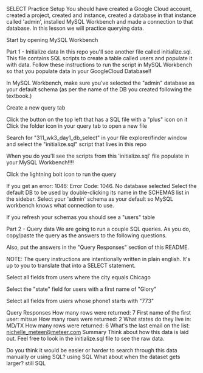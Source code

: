 SELECT Practice
Setup
You should have created a Google Cloud account, created a project, created and instance, created a database in that instance called 'admin', installed MySQL Workbench and made a connection to that database. In this lesson we will practice querying data.

Start by opening MySQL Workbench

Part 1 - Initialize data
In this repo you'll see another file called initialize.sql. This file contains SQL scripts to create a table called users and populate it with data. Follow these instructions to run the script in MySQL Workbench so that you populate data in your GoogleCloud Database!!

In MySQL Workbench, make sure you've selected the "admin" database as your default schema (as per the name of the DB you created following the textbook.)

Create a new query tab

Click the button on the top left that has a SQL file with a "plus" icon on it
Click the folder icon in your query tab to open a new file

Search for "311_wk3_day1_db_select" in your file explorer/finder window and select the "initialize.sql" script that lives in this repo

When you do you'll see the scripts from this 'initialize.sql' file populate in your MySQL Workbench!!!!

Click the lightning bolt icon to run the query

If you get an error: 1046: Error Code: 1046. No database selected Select the default DB to be used by double-clicking its name in the SCHEMAS list in the sidebar. Select your 'admin' schema as your default so MySQL workbench knows what connection to use.

If you refresh your schemas you should see a "users" table

Part 2 - Query data
We are going to run a couple SQL queries. As you do, copy/paste the query as the answers to the following questions.

Also, put the answers in the "Query Responses" section of this README.

NOTE: The query instructions are intentionally written in plain english. It's up to you to translate that into a SELECT statement.

Select all fields from users where the city equals Chicago

Select the "state" field for users with a first name of "Glory"

Select all fields from users whose phone1 starts with "773"

Query Responses
How many rows were returned: 7
First name of the first user: mitsue
How many rows were returned: 2
What states do they live in: MD/TX
How many rows were returned: 6
What's the last email on the list: nichelle_meteer@meteer.com
Summary
Think about how this data is laid out. Feel free to look in the initialize.sql file to see the raw data.

Do you think it would be easier or harder to search through this data manually or using SQL? using SQL
What about when the dataset gets larger?
still SQL